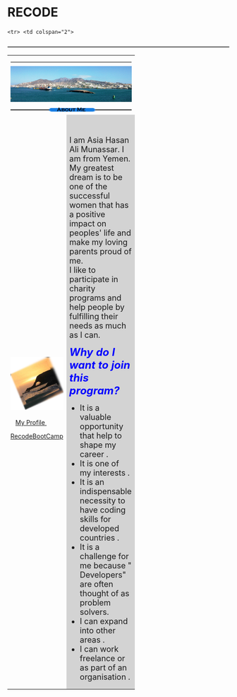 # RECODE
<html lang="en">
  <head>
 <title>My First webpage</title>
</style>
    
  </head>
  <body>
  
<table style="width:100%" border=0>
<tr> <td colspan="2">   
<img src="line1.jpg">
</td>
</tr>
<tr> <td colspan="2">   
<img src="AdenSea3.jpg" alt="Aden Yemen">
</td>
</tr>

<tr> <td colspan="2">   
<img src="Me1.jpg" alt="About Me">
</td>
</tr>

<tr> <td width="20" align="center" style="border-right" >  
<img src="Profile.jpg" alt="Profile"  alignment="center">
<br>
<br>
 <a href="https://www.freecodecamp.org/asiah" target="_blank" >My Profile </a> &nbsp; &nbsp; &nbsp; &nbsp; 

 <a href="https://recodemalaysia.com/" target="_blank">RecodeBootCamp </a>
</td>
<td width="100" bgcolor="#D3D3D3" valign="top">  

<br><p> <font size="4" > I am Asia Hasan Ali Munassar. I am from Yemen. <br>
My greatest dream is to be one of the successful women that has a positive impact on peoples' life and make my loving parents proud of me.
<br>I like to participate in charity programs and help people by fulfilling their needs as much as I can.</font>
</p>

<p > <b> <font size="5" > <font color="blue"><i>Why do I want to join this program?</i> </font></font> </b></p>

<p> 
<font size="4">
<ul>
<li> It is a valuable opportunity that help to shape my career . </li>
<li> It is one of my interests . </li>
<li> It is an indispensable necessity to have coding skills for developed countries . </li>
<li> It is a challenge for me because " Developers" are often thought of as problem solvers. </li>
<li> I can expand into other areas . </li>
<li> I can work freelance or as part of an organisation . </li>


</ul>

</font>
</p>

</td>
</tr>

	
	<tr> <td colspan="2">   
<img src="line1.jpg">
</td>
</tr>
	
	
  </body>
</html>
